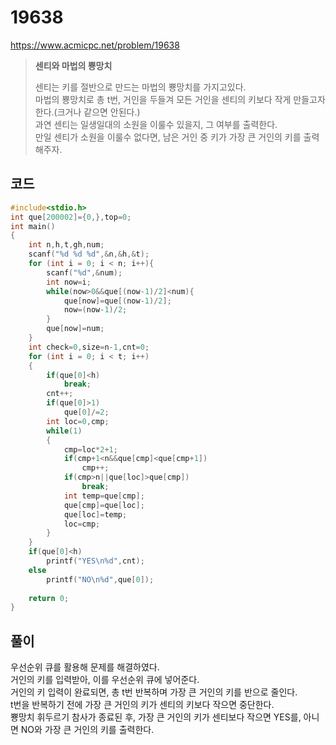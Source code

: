 # 19638
https://www.acmicpc.net/problem/19638
> **<p>센티와 마법의 뿅망치</p>**
> 센티는 키를 절반으로 만드는 마법의 뿅망치를 가지고있다.<br>
> 마법의 뿅망치로 총 t번, 거인을 두들겨 모든 거인을 센티의 키보다 작게 만들고자 한다.(크거나 같으면 안된다.)<br>
> 과연 센티는 일생일대의 소원을 이룰수 있을지, 그 여부를 출력한다.<br>
> 만일 센티가 소원을 이룰수 없다면, 남은 거인 중 키가 가장 큰 거인의 키를 출력해주자.<br>

## 코드
```c
#include<stdio.h>
int que[200002]={0,},top=0;
int main()
{
    int n,h,t,gh,num;
    scanf("%d %d %d",&n,&h,&t);
    for (int i = 0; i < n; i++){
        scanf("%d",&num);
        int now=i;
        while(now>0&&que[(now-1)/2]<num){
            que[now]=que[(now-1)/2];
            now=(now-1)/2;
        }
        que[now]=num;
    }
    int check=0,size=n-1,cnt=0;
    for (int i = 0; i < t; i++)
    {
        if(que[0]<h)
            break;
        cnt++;
        if(que[0]>1)
            que[0]/=2;
        int loc=0,cmp;
        while(1)
        {
            cmp=loc*2+1;
            if(cmp+1<n&&que[cmp]<que[cmp+1])
                cmp++;
            if(cmp>n||que[loc]>que[cmp])
                break;
            int temp=que[cmp];
            que[cmp]=que[loc];
            que[loc]=temp;
            loc=cmp;
        }
    }
    if(que[0]<h)
        printf("YES\n%d",cnt);
    else
        printf("NO\n%d",que[0]);
    
    return 0;
}
```

## 풀이
우선순위 큐를 활용해 문제를 해결하였다.<br>
거인의 키를 입력받아, 이를 우선순위 큐에 넣어준다.<br>
거인의 키 입력이 완료되면, 총 t번 반복하며 가장 큰 거인의 키를 반으로 줄인다.<br>
t번을 반복하기 전에 가장 큰 거인의 키가 센티의 키보다 작으면 중단한다.<br>
뿅망치 휘두르기 참사가 종료된 후, 가장 큰 거인의 키가 센티보다 작으면 YES를, 아니면 NO와 가장 큰 거인의 키를 출력한다.<br>